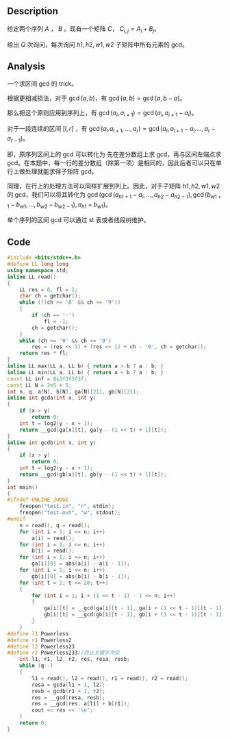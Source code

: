## Description
给定两个序列 $A$ ， $B$ 。现有一个矩阵 $C$， $C_{i,j}=A_{i}+B_{j}$。

给出 $Q$ 次询问，每次询问 $h1,h2,w1,w2$ 子矩阵中所有元素的 gcd。
## Analysis
一个求区间 gcd 的 trick。

根据更相减损法，对于 $\gcd(a,b)$，有 $\gcd(a,b)=\gcd(a,b-a)$。

那么把这个原则应用到序列上，有 $\gcd(a_{i},a_{i+1})=\gcd(a_{i},a_{i+1}-a_{i})$。

对于一段连续的区间 $[ l,r ]$ ，有 $\gcd(a_{l}.a_{l+1},\dots,a_{r})=\gcd(a_{l},a_{l+1}-a_{l}.\dots,a_{r}-a_{r-1})$。

即，原序列区间上的 gcd 可以转化为 先在差分数组上求 gcd，再与区间左端点求 gcd。在本题中，每一行的差分数组（除第一项）是相同的，因此后者可以只在单行上做处理就能求得子矩阵 gcd。
 
同理，在行上的处理方法可以同样扩展到列上。因此，对于子矩阵 $h1,h2,w1,w2$ 的 gcd，我们可以将其转化为 $\gcd(\gcd(a_{h1+1}-a_{i},\dots,a_{h2}-a_{h2-1}),\gcd(b_{w1+1}-b_{w1},\dots,b_{w2}-b_{w2-1}),a_{h1}+b_{w1})$。

单个序列的区间 gcd 可以通过 st 表或者线段树维护。

## Code
```cpp
#include <bits/stdc++.h>
#define LL long long
using namespace std;
inline LL read()
{
	LL res = 0, fl = 1;
	char ch = getchar();
	while (!(ch >= '0' && ch <= '9'))
	{
		if (ch == '-')
			fl = -1;
		ch = getchar();
	}
	while (ch >= '0' && ch <= '9')
		res = (res << 3) + (res << 1) + ch - '0', ch = getchar();
	return res * fl;
}
inline LL max(LL a, LL b) { return a > b ? a : b; }
inline LL min(LL a, LL b) { return a < b ? a : b; }
const LL inf = 0x3f3f3f3f;
const LL N = 2e5 + 5;
int n, q, a[N], b[N], ga[N][21], gb[N][21];
inline int gcda(int x, int y)
{
	if (x > y)
		return 0;
	int t = log2(y - x + 1);
	return __gcd(ga[x][t], ga[y - (1 << t) + 1][t]);
}
inline int gcdb(int x, int y)
{
	if (x > y)
		return 0;
	int t = log2(y - x + 1);
	return __gcd(gb[x][t], gb[y - (1 << t) + 1][t]);
}
int main()
{
#ifndef ONLINE_JUDGE
	freopen("test.in", "r", stdin);
	freopen("test.out", "w", stdout);
#endif
	n = read(), q = read();
	for (int i = 1; i <= n; i++)
		a[i] = read();
	for (int i = 1; i <= n; i++)
		b[i] = read();
	for (int i = 1; i <= n; i++)
		ga[i][0] = abs(a[i] - a[i - 1]);
	for (int i = 1; i <= n; i++)
		gb[i][0] = abs(b[i] - b[i - 1]);
	for (int t = 1; t <= 20; t++)
	{
		for (int i = 1; i + (1 << t - 1) - 1 <= n; i++)
		{
			ga[i][t] = __gcd(ga[i][t - 1], ga[i + (1 << t - 1)][t - 1]);
			gb[i][t] = __gcd(gb[i][t - 1], gb[i + (1 << t - 1)][t - 1]);
		}
	}
#define l1 Powerless
#define r1 Powerless2
#define l2 Powerless23
#define r2 Powerless233//防止关键字冲突
	int l1, r1, l2, r2, res, resa, resb;
	while (q--)
	{
		l1 = read(), l2 = read(), r1 = read(), r2 = read();
		resa = gcda(l1 + 1, l2);
		resb = gcdb(r1 + 1, r2);
		res = __gcd(resa, resb);
		res = __gcd(res, a[l1] + b[r1]);
		cout << res << '\n';
	}
	return 0;
}

```